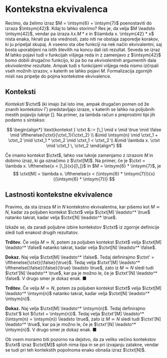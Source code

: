 # Kontekstna ekvivalenca

Recimo, da želimo izraz $M = \intsym{6} + \intsym{7}$ poenostaviti do izraza $\intsym{42}$. Kdaj to lahko storimo? Res je, da velja $M \leadsto \intsym{42}$, vendar pa izraza $\lambda x. M * x$ in $\lambda x. \intsym{42} * x$ nista enaka, hkrati pa sta vrednosti, zato niti ne obstaja zaporedje korakov, ki ju pripeljal skupaj. A vseeno sta obe funkciji na nek način ekvivalentni, saj bosta uporabljeni na istih številih na koncu dali isti rezultat. Seveda se izraz $M$ lahko pojavi tudi v funkcijah višjega reda in z zamenjavo z $\intsym{42}$ bomo dobili drugačno funkcijo, ki pa bo na _ekvivalentnih_ argumentih dala _ekvivalentne_ rezultate. Ampak tudi s funkcijami višjega reda nismo izčrpali vseh možnih izrazov, v katerih se lahko pojavi $M$. Formalizacija zgornjih misli nas pripelje do pojma kontekstne ekvivalence.

## Konteksti

_Konteksti_ $\ctxt$ (ki imajo žal isto ime, ampak drugačen pomen od že znanih kontekstov $\Gamma$) predstavljajo izraze, v katerih se lahko na poljubnih mestih pojavijo _luknje_ $[]$. Na primer, za lambda račun s preprostimi tipi jih podamo s sintakso:

$$
    \begin{align*}
    \text{kontekst } \ctxt &::=
        [\,]
        \mid x
        \mid \true
        \mid \false
        \mid \ifthenelse{\ctxt}{\ctxt_1}{\ctxt_2} \\
        &\mid \intsym{n}
        \mid \ctxt_1 + \ctxt_2
        \mid \ctxt_1 * \ctxt_2
        \mid \ctxt_1 < \ctxt_2 \\
        &\mid \lambda x. \ctxt
        \mid \ctxt_1 \, \ctxt_2
\end{align*}
$$

Če imamo kontekst $\ctxt$, lahko vse luknje zamenjamo z izrazom $M$ in dobimo izraz, ki ga označimo z $\ctxt[M]$. Na primer, če je $\ctxt = \lambda x. \ifthenelse{x < [\,]}{x}{[\,]}$ in $M = \intsym{6} * \intsym{7}$, je
$$
  \ctxt[M] = \lambda x. \ifthenelse{x < (\intsym{6} * \intsym{7})}{x}{(\intsym{6} * \intsym{7})}
$$

## Lastnosti kontekstne ekvivalence

Pravimo, da sta izraza $M$ in $N$ kontekstno ekvivalentna, kar pišemo kot  $M \simeq N$, kadar za poljuben kontekst $\ctxt$ velja $\ctxt[M] \leadsto^* \true$ natanko takrat, kadar velja $\ctxt[N] \leadsto^* \true$.

Izkaže se, da zaradi poljubne izbire kontekstov $\ctxt$ iz zgornje definicije sledi tudi enakost drugih rezultatov.

**Trditev.** Če velja $M \simeq N$, potem za poljuben kontekst $\ctxt$ velja $\ctxt[M] \leadsto^* \false$ natanko takrat, kadar velja $\ctxt[N] \leadsto^* \false$.

**Dokaz.** Naj velja $\ctxt[M] \leadsto^* \false$. Tedaj definirajmo $\ctxt' = \ifthenelse{\ctxt}{\false}{\true}$. Tedaj velja $\ctxt'[M] \leadsto^* \ifthenelse{\false}{\false}{\true} \leadsto \true$, zato iz $M \simeq N$ sledi tudi $\ctxt'[N] \leadsto^* \true$, kar pa je možno le, če je $\ctxt'[N] \leadsto^* \false$. V drugo smer je dokaz enak. ■


**Trditev.** Če velja $M \simeq N$, potem za poljuben kontekst $\ctxt$ velja $\ctxt[M] \leadsto^* \intsym{n}$ natanko takrat, kadar velja $\ctxt[N] \leadsto^* \intsym{n}$.

**Dokaz.** Naj velja $\ctxt[M] \leadsto^* \intsym{n}$. Tedaj definirajmo $\ctxt'$ kot $(\ctxt = \intsym{n})$. Tedaj velja $\ctxt'[M] \leadsto^* (\intsym{n} = \intsym{n}) \leadsto \true$, zato iz $M \simeq N$ sledi tudi $\ctxt'[N] \leadsto^* \true$, kar pa je možno le, če je $\ctxt'[N] \leadsto^* \intsym{n}$. V drugo smer je dokaz enak. ■

Ob vsem moramo biti pozorno na dejstvo, da za veliko večino kontekstov $\ctxt$ izraz $\ctxt[M]$ sploh nima tipa in se pri izvajanju zatakne, vendar se tudi pri teh kontekstih popolnoma enako obnaša izraz $\ctxt[N]$.